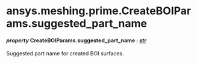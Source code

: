 <a id="ansys-meshing-prime-createboiparams-suggested-part-name"></a>

# ansys.meshing.prime.CreateBOIParams.suggested_part_name

<a id="ansys.meshing.prime.CreateBOIParams.suggested_part_name"></a>

#### *property* CreateBOIParams.suggested_part_name *: [str](https://docs.python.org/3.11/library/stdtypes.html#str)*

Suggested part name for created BOI surfaces.

<!-- !! processed by numpydoc !! -->
